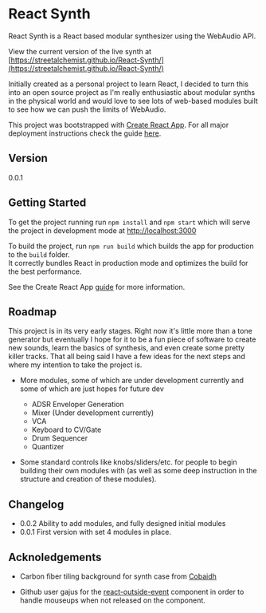 # React Synth

React Synth is a React based modular synthesizer using the WebAudio API.

View the current version of the live synth at [https://streetalchemist.github.io/React-Synth/](https://streetalchemist.github.io/React-Synth/)

Initially created as a personal project to learn React, I decided to turn this into an open source project as I'm really enthusiastic about modular synths in the physical world and would love to see lots of web-based modules built to see how we can push the limits of WebAudio.

This project was bootstrapped with [Create React App](https://github.com/facebookincubator/create-react-app). For all major deployment instructions check the guide [here](https://github.com/facebookincubator/create-react-app/blob/master/packages/react-scripts/template/README.md).

## Version
0.0.1

## Getting Started

To get the project running run `npm install` and `npm start` which will serve the project in development mode at [http://localhost:3000](http://localhost:3000)

To build the project, run `npm run build` which builds the app for production to the `build` folder.<br>
It correctly bundles React in production mode and optimizes the build for the best performance.

See the Create React App [guide](https://github.com/facebookincubator/create-react-app/blob/master/packages/react-scripts/template/README.md) for more information.

## Roadmap

This project is in its very early stages. Right now it's little more than a tone generator but eventually I hope for it to be a fun piece of software to create new sounds, learn the basics of synthesis, and even create some pretty killer tracks. That all being said I have a few ideas for the next steps and where my intention to take the project is.

- More modules, some of which are under development currently and some of which are just hopes for future dev
	- ADSR Enveloper Generation
	- Mixer (Under development currently)
	- VCA
	- Keyboard to CV/Gate
	- Drum Sequencer
	- Quantizer

- Some standard controls like knobs/sliders/etc. for people to begin building their own modules with (as well as some deep instruction in the structure and creation of these modules).


## Changelog

- 0.0.2 Ability to add modules, and fully designed initial modules
- 0.0.1 First version with set 4 modules in place.

## Acknoledgements

- Carbon fiber tiling background for synth case from [Cobaidh](https://community.coreldraw.com/show/community_galleries_abc_/m/cobaidh/143125)

- Github user gajus for the [react-outside-event](https://github.com/gajus/react-outside-event) component in order to handle mouseups when not released on the component.